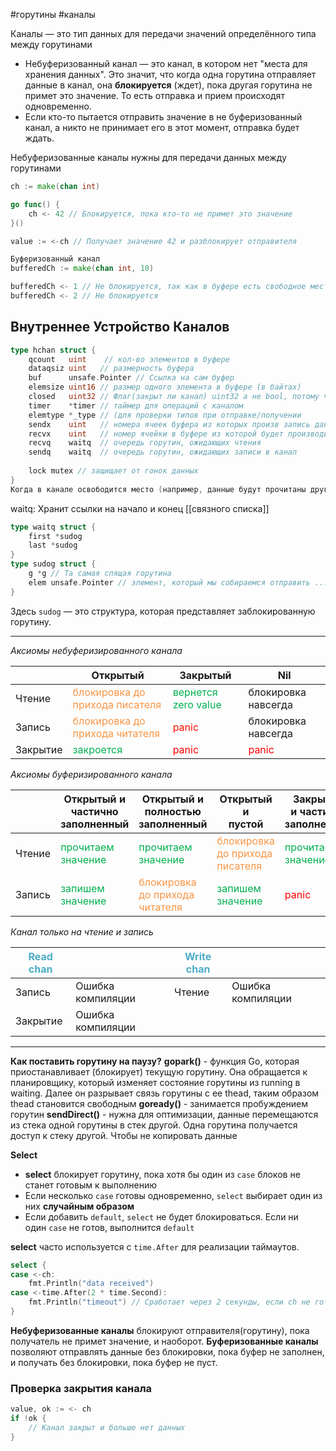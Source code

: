 #горутины #каналы

Каналы — это тип данных для передачи значений определённого типа между горутинами

- Небуферизованный канал — это канал, в котором нет "места для хранения данных". Это значит, что когда одна горутина отправляет данные в канал, она **блокируется** (ждет), пока другая горутина не примет это значение. То есть отправка и прием происходят одновременно.
- Если кто-то пытается отправить значение в не буферизованный канал, а никто не принимает его в этот момент, отправка будет ждать.

Небуферизованные каналы нужны для передачи данных между горутинами




```go
ch := make(chan int)

go func() {
    ch <- 42 // Блокируется, пока кто-то не примет это значение
}()

value := <-ch // Получает значение 42 и разблокирует отправителя

Буферизованный канал
bufferedCh := make(chan int, 10)

bufferedCh <- 1 // Не блокируется, так как в буфере есть свободное место
bufferedCh <- 2 // Не блокируется
```
## Внутреннее Устройство Каналов
```go
type hchan struct {
	qcount   uint    // кол-во элементов в буфере 
	dataqsiz uint   // размерность буфера
	buf      unsafe.Pointer // Ссылка на сам буфер
	elemsize uint16 // размер одного элемента в буфере (в байтах)
	closed   uint32 // Флаг(закрыт ли канал) uint32 а не bool, потому что атомики не могут работать с bool, единственное что нам доступно это uint32. Мы будем изменять его состояние не блокируя канал 
	timer    *timer // таймер для операций с каналом
	elemtype *_type // (для проверки типов при отправке/получении
	sendx    uint   // номера ячеек буфера из которых произв запись данных 
	recvx    uint   // номер ячейки в буфере из которой будет производиться чтение данных 
	recvq    waitq  // очередь горутин, ожидающих чтения
	sendq    waitq  // очередь горутин, ожидающих записи в канал
	
	lock mutex // защищает от гонок данных
}
Когда в канале освободится место (например, данные будут прочитаны другой горутиной), горутины из `sendq` будут "разбужены"

```
waitq: Хранит ссылки на начало и конец [[связного списка]]
```go
type waitq struct {
	first *sudog
	last *sudog
}
type sudog struct {
	g *g // Та самая спящая горутина
	elem unsafe.Pointer // элемент, который мы собираемся отправить ... если же горутина хочет не записать, а прочитать данные из канала, то тут бы хранилась ссылка на ячейку памяти, в которую эти данные нужно положить 
}
```
Здесь `sudog` — это структура, которая представляет заблокированную горутину.

---

*Аксиомы небуферизированного канала*

|          | Открытый                                                    | Закрытый                                         | Nil                                |
| -------- | ----------------------------------------------------------- | ------------------------------------------------ | ---------------------------------- |
| Чтение   | <font color="#f79646">блокировка до прихода писателя</font> | <font color="#00b050">вернется zero value</font> | блокировка навсегда                |
| Запись   | <font color="#f79646">блокировка до прихода читателя        | <font color="#ff00</font>00">panic               | блокировка н</font>авсегда         |
| Закрытие | <font color="#00b050">закроется</font>                      | <font color="#ff0000">panic</font>               | <font color="#ff0000">panic</font> |

*Аксиомы буферизированного канала*

|        | Открытый и частично<br>заполненный                   | Открытый и полностью<br>заполненный                  | Открытый и<br>пустой                                 | Закрытый<br>и частично<br>заполненный                           | Закрытый<br>и пустой |
| ------ | ---------------------------------------------------- | ---------------------------------------------------- | ---------------------------------------------------- | --------------------------------------------------------------- | -------------------- |
| Чтение | <font color="#00b050">прочитаем<br>значение          | <font color="#00b050">прочитаем<br>значение          | <font color="#f79646">блокировка до прихода писателя | <font color="#00b050">прочитаем<br>значение                     |                      |
| Запись | <font color="#00b050">запишем<br>значение</font><br> | <font color="#f79646">блокировка до прихода читателя | <font color="#00b050">запишем<br>значение</font>     | <font color="#ff0000">panic                             </font> |                      |
*Канал только на чтение и запись*

| <font color="#4bacc6">Read chan</font> |                   | <font color="#4bacc6">Write chan</font> |                   |
| -------------------------------------- | ----------------- | --------------------------------------- | ----------------- |
| Запись                                 | Ошибка компиляции | Чтение                                  | Ошибка компиляции |
| Закрытие                               | Ошибка компиляции |                                         |                   |


---

**Как поставить горутину на паузу?** 
**gopark()** - функция Go, которая приостанавливает (блокирует) текущую горутину. Она обращается к планировщику, который изменяет состояние горутины из running в waiting. Далее он разрывает связь горутины с ее thead, таким образом thead становится свободным
**goready()** - занимается пробуждением горутин
**sendDirect()** - нужна для оптимизации, данные перемещаются из стека одной горутины в стек другой. Одна горутина получается доступ к стеку другой. Чтобы не копировать данные


**Select**
- **select** блокирует горутину, пока хотя бы один из `case` блоков не станет готовым к выполнению
- Если несколько `case` готовы одновременно, `select` выбирает один из них **случайным образом**
- Если добавить `default`, `select` не будет блокироваться. Если ни один `case` не готов, выполнится `default`

**select** часто используется с `time.After` для реализации таймаутов.
```go
select {
case <-ch:
    fmt.Println("data received")
case <-time.After(2 * time.Second):
    fmt.Println("timeout") // Сработает через 2 секунды, если ch не готов
}
```

**Небуферизованные каналы** блокируют отправителя(горутину), пока получатель не примет значение, и наоборот. **Буферизованные каналы** позволяют отправлять данные без блокировки, пока буфер не заполнен, и получать без блокировки, пока буфер не пуст.
### Проверка закрытия канала
```go
value, ok := <- ch
if !ok {
    // Канал закрыт и больше нет данных
}
```


